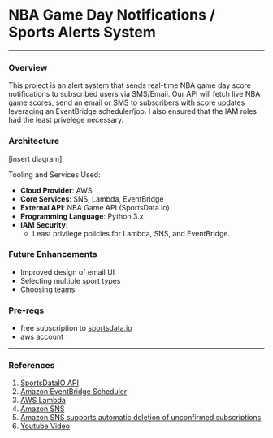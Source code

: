 # NBA Game Day Notifications / Sports Alerts System
---

### Overview
This project is an alert system that sends real-time NBA game day score notifications to subscribed users via SMS/Email. Our API will fetch live NBA game scores, send an email or SMS to subscribers with score updates leveraging an EventBridge scheduler/job. I also ensured that the IAM roles had the least privelege necessary.

### Architecture
[insert diagram]

Tooling and Services Used:
- **Cloud Provider**: AWS
- **Core Services**: SNS, Lambda, EventBridge
- **External API**: NBA Game API (SportsData.io)
- **Programming Language**: Python 3.x
- **IAM Security**:
  - Least privilege policies for Lambda, SNS, and EventBridge.

### Future Enhancements
- Improved design of email UI 
- Selecting multiple sport types 
- Choosing teams

### Pre-reqs
- free subscription to [sportsdata.io](https://sportsdata.io/)
- aws account

---
### References
1. [SportsDataIO API](https://sportsdata.io/developers/api-documentation/nba)
2. [Amazon EventBridge Scheduler](https://docs.aws.amazon.com/eventbridge/latest/userguide/using-eventbridge-scheduler.html)
3. [AWS Lambda](https://docs.aws.amazon.com/lambda/latest/dg/welcome.html)
4. [Amazon SNS](https://docs.aws.amazon.com/sns/latest/dg/welcome.html)
5. [Amazon SNS supports automatic deletion of unconfirmed subscriptions](https://aws.amazon.com/about-aws/whats-new/2023/05/amazon-sns-automatic-deletion-unconfirmed-subscriptions/)
6. [Youtube Video](https://www.youtube.com/watch?v=09WfkKc0x_Q&t=1430s)



